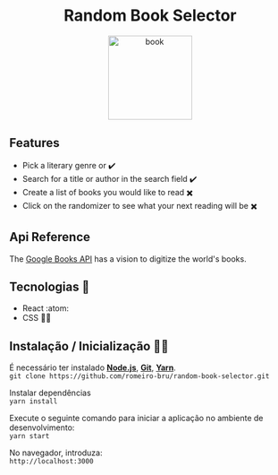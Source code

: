 <h1 align="center">Random Book Selector</h1>

<p  align="center">
  <img  src="https://media.giphy.com/media/3o7btW1Js39uJ23LAA/giphy.gif"  height="150" alt="book">
</p>

## Features
* Pick a literary genre or ✔️
* Search for a title or author in the search field  ✔️
* Create a list of books you would like to read  ✖️ 
* Click on the randomizer to see what your next reading will be ✖️ 

## Api Reference
The [Google Books API](https://developers.google.com/books/docs/overview) has a vision to digitize the world's books.

## Tecnologias :mag_right:
* React :atom:
* CSS :nail_care::sparkles:

## Instalação / Inicialização 👨‍🏭

É necessário ter instalado <strong>[Node.js](https://nodejs.org/en/download/)</strong>, 
                           <strong>[Git](https://git-scm.com/downloads)</strong>, 
                           <strong>[Yarn](https://yarnpkg.com/)</strong>.
<br>
```git clone https://github.com/romeiro-bru/random-book-selector.git```

Instalar dependências
<br>
```yarn install```

Execute o seguinte comando para iniciar a aplicação no ambiente de desenvolvimento:
<br>
```yarn start```
<br>

No navegador, introduza:
<br>
```http://localhost:3000```
